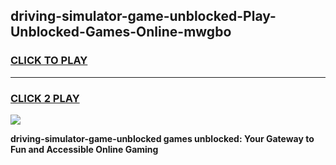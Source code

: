 
## driving-simulator-game-unblocked-Play-Unblocked-Games-Online-mwgbo
<h3>
<a href="https://premium76.site?title=driving-simulator-game-unblocked&ref=24A">CLICK TO PLAY</a></h3>
<hr>

<h3>
<a href="https://premium76.site?title=driving-simulator-game-unblocked&ref=24A">CLICK 2 PLAY</a>
  
</h3>

<a href="https://premium76.site?title=driving-simulator-game-unblocked&ref=24A"><img src="https://clearcache.store/games.png"></a>


**driving-simulator-game-unblocked games unblocked: Your Gateway to Fun and Accessible Online Gaming**
